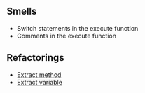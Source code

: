 ## Smells
- Switch statements in the execute function
- Comments in the execute function

## Refactorings
- [Extract method](https://refactoring.guru/extract-method)
- [Extract variable](https://refactoring.guru/extract-variable)